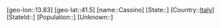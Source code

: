 ﻿---
location: [41.5,13.83]
type: City
tags:
- geo/City


SpocWebEntityId: 29501
isDeleted: false
confidential: public

---
[geo-lon::13.83]
[geo-lat::41.5]
[name::Cassino]
[State::]
[Country::[Italy](geo/Continent/Europe/Italy.md)]
[StateId::]
[Population::]
[Unknown::]

